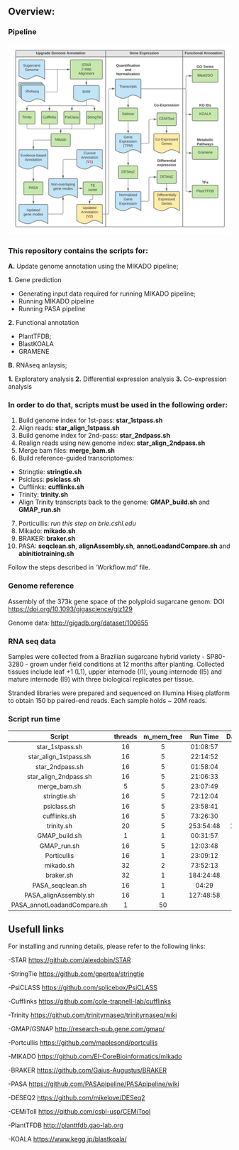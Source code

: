 ## Overview:

### Pipeline

![Bioinformatics pipeline](https://github.com/augustold/RNAseq_sugarcane_biomass/blob/main/Bioinformatics_pipeline.png)

### This repository contains the scripts for:

**A.** Update genome annotation using the MIKADO pipeline;

**1.** Gene prediction
- Generating input data required for running MIKADO pipeline;
- Running MIKADO pipeline
- Running PASA pipeline

**2.** Functional annotation
- PlantTFDB;
- BlastKOALA
- GRAMENE

**B.** RNAseq anlaysis;

**1.** Exploratory analysis
**2.** Differential expression analysis
**3.** Co-expression analysis


### In order to do that, scripts must be used in the following order:

1. Build genome index for 1st-pass: **star_1stpass.sh**
2. Align reads: **star_align_1stpass.sh**
3. Build genome index for 2nd-pass: **star_2ndpass.sh**
4. Realign reads using new genome index: **star_align_2ndpass.sh**
5. Merge bam files: **merge_bam.sh**
6. Build reference-guided transcriptomes:
- Stringtie: **stringtie.sh**
- Psiclass: **psiclass.sh**
- Cufflinks: **cufflinks.sh**
- Trinity: **trinity.sh**
- Align Trinity transcripts back to the genome: **GMAP_build.sh** and **GMAP_run.sh**
7. Porticullis: *run this step on brie.cshl.edu*
8. Mikado: **mikado.sh**
9. BRAKER: **braker.sh**
10. PASA: **seqclean.sh**, **alignAssembly.sh**, **annotLoadandCompare.sh** and **abinitiotraining.sh**

Follow the steps described in 'Workflow.md' file.

### Genome reference

Assembly of the 373k gene space of the polyploid sugarcane genom: DOI https://doi.org/10.1093/gigascience/giz129

Genome data: http://gigadb.org/dataset/100655

### RNA seq data

Samples were collected from a Brazilian sugarcane hybrid variety - SP80-3280 - grown under field conditions at 12 months after planting. Collected tissues include leaf +1 (L1), upper internode (I1), young internode (I5) and mature internode (I9) with three biological replicates per tissue.

Stranded libraries were prepared and sequenced on Illumina Hiseq platform to obtain 150 bp paired-end reads. Each sample holds ~ 20M reads.

### Script run time

**Script**|**threads**|**m\_mem\_free**|**Run Time**|**Days**
:-----:|:-----:|:-----:|:-----:|:-----:
star\_1stpass.sh|16|5|01:08:57| 
star\_align\_1stpass.sh|16|5|22:14:52|1
star\_2ndpass.sh|16|5|01:58:04| 
star\_align\_2ndpass.sh|16|5|21:06:33|1
merge\_bam.sh|5|5|23:07:49|1
stringtie.sh|16|5|72:12:04|3
psiclass.sh|16|5|23:58:41| 
cufflinks.sh|16|5|73:26:30|3
trinity.sh|20|5|253:54:48|10
GMAP\_build.sh|1|1|00:31:57| 
GMAP\_run.sh|16|5|12:03:48| 
Porticullis|16|1|23:09:12| 
mikado.sh|32|2|73:52:13|4
braker.sh|32|1|184:24:48|8
PASA\_seqclean.sh|16|1|04:29| 
PASA\_alignAssembly.sh|16|1|127:48:58|5
PASA\_annotLoadandCompare.sh|1|50| | 

## Usefull links

For installing and running details, please refer to the following links:

-STAR
https://github.com/alexdobin/STAR

-StringTie
https://github.com/gpertea/stringtie

-PsiCLASS
https://github.com/splicebox/PsiCLASS

-Cufflinks
https://github.com/cole-trapnell-lab/cufflinks

-Trinity
https://github.com/trinityrnaseq/trinityrnaseq/wiki

-GMAP/GSNAP
http://research-pub.gene.com/gmap/

-Portcullis
https://github.com/maplesond/portcullis

-MIKADO
https://github.com/EI-CoreBioinformatics/mikado

-BRAKER
https://github.com/Gaius-Augustus/BRAKER

-PASA
https://github.com/PASApipeline/PASApipeline/wiki

-DESEQ2
https://github.com/mikelove/DESeq2

-CEMiToll
https://github.com/csbl-usp/CEMiTool

-PlantTFDB
http://planttfdb.gao-lab.org

-KOALA
https://www.kegg.jp/blastkoala/
